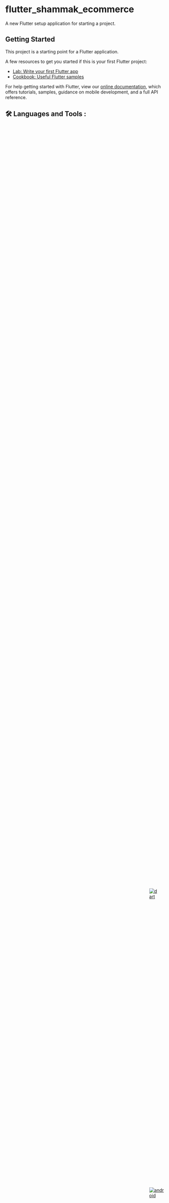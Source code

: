 # flutter_shammak_ecommerce

A new Flutter setup application for starting a project.

## Getting Started

This project is a starting point for a Flutter application.

A few resources to get you started if this is your first Flutter project:

- [Lab: Write your first Flutter app](https://flutter.dev/docs/get-started/codelab)
- [Cookbook: Useful Flutter samples](https://flutter.dev/docs/cookbook)

For help getting started with Flutter, view our
[online documentation](https://flutter.dev/docs), which offers tutorials,
samples, guidance on mobile development, and a full API reference.

## 🛠️ Languages and Tools :
<p align="left">
  <a href="https://flutter.dev/" target="_blank">
    <img src="https://www.vectorlogo.zone/logos/flutterio/flutterio-icon.svg" alt="flutter" width="40" height="40" style="margin: 190%;"/>
  </a>

  <a href="https://dart.dev" target="_blank">
    <img src="https://www.vectorlogo.zone/logos/dartlang/dartlang-icon.svg" alt="dart" width="40" height="40" style="margin: 90%;"/>
  </a>
    <a href="https://www.android.com/studio" target="_blank">
    <img src="https://camo.githubusercontent.com/e87a0bbc2ea533869deabc5775446f8a634e13dc84511323038eab5203ff40e5/68747470733a2f2f63646e2e6a7364656c6976722e6e65742f67682f64657669636f6e732f64657669636f6e2f69636f6e732f616e64726f696473747564696f2f616e64726f696473747564696f2d6f726967696e616c2e737667" alt="android" width="40" height="40" style="margin: 90%;"/>
  </a>

   <a href="https://code.visualstudio.com/" target="_blank">
    <img src="https://www.vectorlogo.zone/logos/visualstudio_code/visualstudio_code-icon.svg" alt="vscode" width="40" height="40" style="margin: 120px;"/>
  </a>

   <a href="https://firebase.google.com/" target="_blank">
    <img src="https://www.vectorlogo.zone/logos/firebase/firebase-icon.svg" alt="firebase" width="40" height="40" style="margin: 120px;"/>
  </a>
   <a href="https://www.apple.com/macos" target="_blank">
    <img src="https://www.vectorlogo.zone/logos/apple/apple-icon.svg" alt="macos" width="40" height="40" style="margin: 10px;"/>
  </a>
  <a href="https://developer.apple.com/xcode/" target="_blank">
    <img src="https://www.vectorlogo.zone/logos/apple_xcode/apple_xcode-icon.svg" alt="xcode" width="40" height="40" style="margin: 120px;"/>
  </a>
  <a href="https://www.apple.com/ios/app-store/" target="_blank">
    <img src="https://www.vectorlogo.zone/logos/apple_appstore/apple_appstore-icon.svg" alt="apple store" width="40" height="40" style="margin: 120px;"/>
  </a>
  <a href=" https://www.apple.com/ios/" target="_blank">
    <img src="https://www.vectorlogo.zone/logos/apple_ios/apple_ios-icon.svg" alt="ios" width="40" height="40" style="margin: 120px;"/>
  </a>
</p>
## Screenshots 📸
## playstore
https://play.google.com/store/apps/details?id=com.awalnet.flutter_shammakh_ecom&hl=ar
<p align="center">
    <img src="mockup-1.png" alt="Screenshot 4" "/> <br><br>
  <img src="Screenshot_20220817_125409.png" alt="Screenshot 1" width="200"/>
  <img src="Screenshot_20220817_125432.png" alt="Screenshot 2" width="200"/>
  <img src="Screenshot_20220817_125450.png" alt="Screenshot 3" width="200"/> 
</p>

Description
A demo app that demonstrates Flutter's ability to create beautiful UI with complex animations. The app fetches recipes from local storage.

📦 Packages
Description	Package
firebase
shared_preferences	shared_preferences
State Management	Provider

